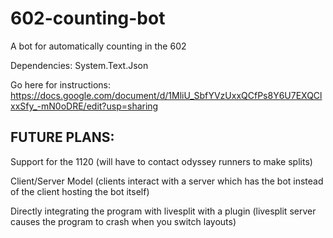 # 602-counting-bot

A bot for automatically counting in the 602

Dependencies:
System.Text.Json

Go here for instructions: https://docs.google.com/document/d/1MliU_SbfYVzUxxQCfPs8Y6U7EXQClxxSfy_-mN0oDRE/edit?usp=sharing


## FUTURE PLANS:
Support for the 1120 (will have to contact odyssey runners to make splits)

Client/Server Model (clients interact with a server which has the bot instead of the client hosting the bot itself)

Directly integrating the program with livesplit with a plugin (livesplit server causes the program to crash when you switch layouts)


